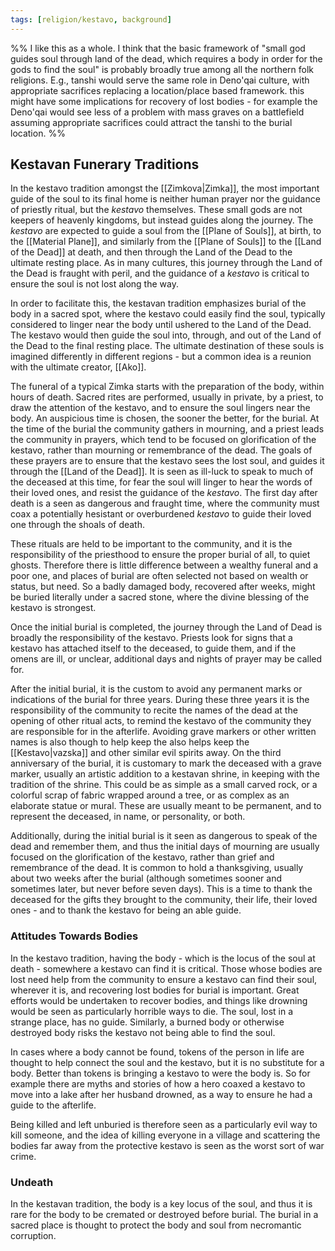 ```yaml
---
tags: [religion/kestavo, background]
---
```

%%
I like this as a whole. I think that the basic framework of "small god guides soul through land of the dead, which requires a body in order for the gods to find the soul" is probably broadly true among all the northern folk religions. E.g., tanshi would serve the same role in Deno'qai culture, with appropriate sacrifices replacing a location/place based framework. this might have some implications for recovery of lost bodies - for example the Deno'qai would see less of a problem with mass graves on a battlefield assuming appropriate sacrifices could attract the tanshi to the burial location.
%%

## Kestavan Funerary Traditions
In the kestavo tradition amongst the [[Zimkova|Zimka]], the most important guide of the soul to its final home is neither human prayer nor the guidance of priestly ritual, but the *kestavo* themselves. These small gods are not keepers of heavenly kingdoms, but instead guides along the journey. The *kestavo* are expected to guide a soul from the [[Plane of Souls]], at birth, to the [[Material Plane]], and similarly from the [[Plane of Souls]] to the [[Land of the Dead]] at death, and then through the Land of the Dead to the ultimate resting place. As in many cultures, this journey through the Land of the Dead is fraught with peril, and the guidance of a *kestavo* is critical to ensure the soul is not lost along the way. 

In order to facilitate this, the kestavan tradition emphasizes burial of the body in a sacred spot, where the kestavo could easily find the soul, typically considered to linger near the body until ushered to the Land of the Dead. The kestavo would then guide the soul into, through, and out of the Land of the Dead to the final resting place. The ultimate destination of these souls is imagined differently in different regions - but a common idea is a reunion with the ultimate creator, [[Ako]]. 

The funeral of a typical Zimka starts with the preparation of the body, within hours of death. Sacred rites are performed, usually in private, by a priest, to draw the attention of the kestavo, and to ensure the soul lingers near the body. An auspicious time is chosen, the sooner the better, for the burial. At the time of the burial the community gathers in mourning, and a priest leads the community in prayers, which tend to be focused on glorification of the kestavo, rather than mourning or remembrance of the dead. The goals of these prayers are to ensure that the kestavo sees the lost soul, and guides it through the [[Land of the Dead]]. It is seen as ill-luck to speak to much of the deceased at this time, for fear the soul will linger to hear the words of their loved ones, and resist the guidance of the *kestavo*. The first day after death is a seen as dangerous and fraught time, where the community must coax a potentially hesistant or overburdened *kestavo* to guide their loved one through the shoals of death.

These rituals are held to be important to the community, and it is the responsibility of the priesthood to ensure the proper burial of all, to quiet ghosts. Therefore there is little difference between a wealthy funeral and a poor one, and places of burial are often selected not based on wealth or status, but need. So a badly damaged body, recovered after weeks, might be buried literally under a sacred stone, where the divine blessing of the kestavo is strongest. 

Once the initial burial is completed, the journey through the Land of Dead is broadly the responsibility of the kestavo. Priests look for signs that a kestavo has attached itself to the deceased, to guide them, and if the omens are ill, or unclear, additional days and nights of prayer may be called for.

After the initial burial, it is the custom to avoid any permanent marks or indications of the burial for three years. During these three years it is the responsibility of the community to recite the names of the dead at the opening of other ritual acts, to remind the kestavo of the community they are responsible for in the afterlife. Avoiding grave markers or other written names is also though to help keep the also helps keep the [[Kestavo|vazska]] and other similar evil spirits away. On the third anniversary of the burial, it is customary to mark the deceased with a grave marker, usually an artistic addition to a kestavan shrine, in keeping with the tradition of the shrine. This could be as simple as a small carved rock, or a colorful scrap of fabric wrapped around a tree, or as complex as an elaborate statue or mural. These are usually meant to be permanent, and to represent the deceased, in name, or personality, or both. 

Additionally, during the initial burial is it seen as dangerous to speak of the dead and remember them, and thus the initial days of mourning are usually focused on the glorification of the kestavo, rather than grief and remembrance of the dead. It is common to hold a thanksgiving, usually about two weeks after the burial (although sometimes sooner and sometimes later, but never before seven days). This is a time to thank the deceased for the gifts they brought to the community, their life, their loved ones - and to thank the kestavo for being an able guide. 

### Attitudes Towards Bodies
In the kestavo tradition, having the body - which is the locus of the soul at death - somewhere a kestavo can find it is critical. Those whose bodies are lost need help from the community to ensure a kestavo can find their soul, wherever it is, and recovering lost bodies for burial is important. Great efforts would be undertaken to recover bodies, and things like drowning would be seen as particularly horrible ways to die. The soul, lost in a strange place, has no guide. Similarly, a burned body or otherwise destroyed body risks the kestavo not being able to find the soul.

In cases where a body cannot be found, tokens of the person in life are thought to help connect the soul and the kestavo, but it is no substitute for a body. Better than tokens is bringing a kestavo to were the body is. So for example there are myths and stories of how a hero coaxed a kestavo to move into a lake after her husband drowned, as a way to ensure he had a guide to the afterlife.

Being killed and left unburied is therefore seen as a particularly evil way to kill someone, and the idea of killing everyone in a village and scattering the bodies far away from the protective kestavo is seen as the worst sort of war crime. 

### Undeath
In the kestavan tradition, the body is a key locus of the soul, and thus it is rare for the body to be cremated or destroyed before burial. The burial in a sacred place is thought to protect the body and soul from necromantic corruption. 